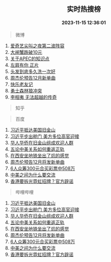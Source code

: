 <div align="center"><h2>实时热搜榜</h2><h4>2023-11-15 12:36:01</h4></div>

> 微博  

1. [爱奇艺尖叫之夜第二波阵容](https://s.weibo.com/weibo?q=%23%E7%88%B1%E5%A5%87%E8%89%BA%E5%B0%96%E5%8F%AB%E4%B9%8B%E5%A4%9C%E7%AC%AC%E4%BA%8C%E6%B3%A2%E9%98%B5%E5%AE%B9%23&t=31&band_rank=1&Refer=top)<br />
2. [大闸蟹跌破10元](https://s.weibo.com/weibo?q=%23%E5%A4%A7%E9%97%B8%E8%9F%B9%E8%B7%8C%E7%A0%B410%E5%85%83%23&t=31&band_rank=2&Refer=top)<br />
3. [关于APEC的知识点](https://s.weibo.com/weibo?q=%23%E5%85%B3%E4%BA%8EAPEC%E7%9A%84%E7%9F%A5%E8%AF%86%E7%82%B9%23&t=31&band_rank=3&Refer=top)<br />
4. [左肩有你 正片](https://s.weibo.com/weibo?q=%E5%B7%A6%E8%82%A9%E6%9C%89%E4%BD%A0%20%E6%AD%A3%E7%89%87&t=31&band_rank=4&Refer=top)<br />
5. [头发到底多久洗一次好](https://s.weibo.com/weibo?q=%23%E5%A4%B4%E5%8F%91%E5%88%B0%E5%BA%95%E5%A4%9A%E4%B9%85%E6%B4%97%E4%B8%80%E6%AC%A1%E5%A5%BD%23&t=31&band_rank=5&Refer=top)<br />
6. [周杰伦预告12月新单曲](https://s.weibo.com/weibo?q=%23%E5%91%A8%E6%9D%B0%E4%BC%A6%E9%A2%84%E5%91%8A12%E6%9C%88%E6%96%B0%E5%8D%95%E6%9B%B2%23&t=31&band_rank=6&Refer=top)<br />
7. [快乐老友记](https://s.weibo.com/weibo?q=%E5%BF%AB%E4%B9%90%E8%80%81%E5%8F%8B%E8%AE%B0&t=31&band_rank=7&Refer=top)<br />
8. [勇士森林狼冲突](https://s.weibo.com/weibo?q=%23%E5%8B%87%E5%A3%AB%E6%A3%AE%E6%9E%97%E7%8B%BC%E5%86%B2%E7%AA%81%23&t=31&band_rank=8&Refer=top)<br />
9. [李相夷 无法超越的传奇](https://s.weibo.com/weibo?q=%E6%9D%8E%E7%9B%B8%E5%A4%B7%20%E6%97%A0%E6%B3%95%E8%B6%85%E8%B6%8A%E7%9A%84%E4%BC%A0%E5%A5%87&t=31&band_rank=9&Refer=top)<br />

> 知乎  


> 百度  

1. [习近平抵达美国旧金山](https://www.baidu.com/s?wd=%E4%B9%A0%E8%BF%91%E5%B9%B3%E6%8A%B5%E8%BE%BE%E7%BE%8E%E5%9B%BD%E6%97%A7%E9%87%91%E5%B1%B1&sa=fyb_news&rsv_dl=fyb_news)<br />
2. [习近平步出舱门 美方多位高官迎接](https://www.baidu.com/s?wd=%E4%B9%A0%E8%BF%91%E5%B9%B3%E6%AD%A5%E5%87%BA%E8%88%B1%E9%97%A8+%E7%BE%8E%E6%96%B9%E5%A4%9A%E4%BD%8D%E9%AB%98%E5%AE%98%E8%BF%8E%E6%8E%A5&sa=fyb_news&rsv_dl=fyb_news)<br />
3. [华人华侨在旧金山组成欢迎人群](https://www.baidu.com/s?wd=%E5%8D%8E%E4%BA%BA%E5%8D%8E%E4%BE%A8%E5%9C%A8%E6%97%A7%E9%87%91%E5%B1%B1%E7%BB%84%E6%88%90%E6%AC%A2%E8%BF%8E%E4%BA%BA%E7%BE%A4&sa=fyb_news&rsv_dl=fyb_news)<br />
4. [五论中美关系如何重返正轨](https://www.baidu.com/s?wd=%E4%BA%94%E8%AE%BA%E4%B8%AD%E7%BE%8E%E5%85%B3%E7%B3%BB%E5%A6%82%E4%BD%95%E9%87%8D%E8%BF%94%E6%AD%A3%E8%BD%A8&sa=fyb_news&rsv_dl=fyb_news)<br />
5. [在西安坐地铁坐出了炕的感觉](https://www.baidu.com/s?wd=%E5%9C%A8%E8%A5%BF%E5%AE%89%E5%9D%90%E5%9C%B0%E9%93%81%E5%9D%90%E5%87%BA%E4%BA%86%E7%82%95%E7%9A%84%E6%84%9F%E8%A7%89&sa=fyb_news&rsv_dl=fyb_news)<br />
6. [周杰伦预告12月将发新单曲](https://www.baidu.com/s?wd=%E5%91%A8%E6%9D%B0%E4%BC%A6%E9%A2%84%E5%91%8A12%E6%9C%88%E5%B0%86%E5%8F%91%E6%96%B0%E5%8D%95%E6%9B%B2&sa=fyb_news&rsv_dl=fyb_news)<br />
7. [6人众筹300元合买彩票中508万](https://www.baidu.com/s?wd=6%E4%BA%BA%E4%BC%97%E7%AD%B9300%E5%85%83%E5%90%88%E4%B9%B0%E5%BD%A9%E7%A5%A8%E4%B8%AD508%E4%B8%87&sa=fyb_news&rsv_dl=fyb_news)<br />
8. [中美之间为什么要交流](https://www.baidu.com/s?wd=%E4%B8%AD%E7%BE%8E%E4%B9%8B%E9%97%B4%E4%B8%BA%E4%BB%80%E4%B9%88%E8%A6%81%E4%BA%A4%E6%B5%81&sa=fyb_news&rsv_dl=fyb_news)<br />
9. [香港要拆光霓虹招牌？官方辟谣](https://www.baidu.com/s?wd=%E9%A6%99%E6%B8%AF%E8%A6%81%E6%8B%86%E5%85%89%E9%9C%93%E8%99%B9%E6%8B%9B%E7%89%8C%EF%BC%9F%E5%AE%98%E6%96%B9%E8%BE%9F%E8%B0%A3&sa=fyb_news&rsv_dl=fyb_news)<br />

> 哔哩哔哩  

1. [习近平抵达美国旧金山](https://www.baidu.com/s?wd=%E4%B9%A0%E8%BF%91%E5%B9%B3%E6%8A%B5%E8%BE%BE%E7%BE%8E%E5%9B%BD%E6%97%A7%E9%87%91%E5%B1%B1&sa=fyb_news&rsv_dl=fyb_news)<br />
2. [习近平步出舱门 美方多位高官迎接](https://www.baidu.com/s?wd=%E4%B9%A0%E8%BF%91%E5%B9%B3%E6%AD%A5%E5%87%BA%E8%88%B1%E9%97%A8+%E7%BE%8E%E6%96%B9%E5%A4%9A%E4%BD%8D%E9%AB%98%E5%AE%98%E8%BF%8E%E6%8E%A5&sa=fyb_news&rsv_dl=fyb_news)<br />
3. [华人华侨在旧金山组成欢迎人群](https://www.baidu.com/s?wd=%E5%8D%8E%E4%BA%BA%E5%8D%8E%E4%BE%A8%E5%9C%A8%E6%97%A7%E9%87%91%E5%B1%B1%E7%BB%84%E6%88%90%E6%AC%A2%E8%BF%8E%E4%BA%BA%E7%BE%A4&sa=fyb_news&rsv_dl=fyb_news)<br />
4. [五论中美关系如何重返正轨](https://www.baidu.com/s?wd=%E4%BA%94%E8%AE%BA%E4%B8%AD%E7%BE%8E%E5%85%B3%E7%B3%BB%E5%A6%82%E4%BD%95%E9%87%8D%E8%BF%94%E6%AD%A3%E8%BD%A8&sa=fyb_news&rsv_dl=fyb_news)<br />
5. [在西安坐地铁坐出了炕的感觉](https://www.baidu.com/s?wd=%E5%9C%A8%E8%A5%BF%E5%AE%89%E5%9D%90%E5%9C%B0%E9%93%81%E5%9D%90%E5%87%BA%E4%BA%86%E7%82%95%E7%9A%84%E6%84%9F%E8%A7%89&sa=fyb_news&rsv_dl=fyb_news)<br />
6. [周杰伦预告12月将发新单曲](https://www.baidu.com/s?wd=%E5%91%A8%E6%9D%B0%E4%BC%A6%E9%A2%84%E5%91%8A12%E6%9C%88%E5%B0%86%E5%8F%91%E6%96%B0%E5%8D%95%E6%9B%B2&sa=fyb_news&rsv_dl=fyb_news)<br />
7. [6人众筹300元合买彩票中508万](https://www.baidu.com/s?wd=6%E4%BA%BA%E4%BC%97%E7%AD%B9300%E5%85%83%E5%90%88%E4%B9%B0%E5%BD%A9%E7%A5%A8%E4%B8%AD508%E4%B8%87&sa=fyb_news&rsv_dl=fyb_news)<br />
8. [中美之间为什么要交流](https://www.baidu.com/s?wd=%E4%B8%AD%E7%BE%8E%E4%B9%8B%E9%97%B4%E4%B8%BA%E4%BB%80%E4%B9%88%E8%A6%81%E4%BA%A4%E6%B5%81&sa=fyb_news&rsv_dl=fyb_news)<br />
9. [香港要拆光霓虹招牌？官方辟谣](https://www.baidu.com/s?wd=%E9%A6%99%E6%B8%AF%E8%A6%81%E6%8B%86%E5%85%89%E9%9C%93%E8%99%B9%E6%8B%9B%E7%89%8C%EF%BC%9F%E5%AE%98%E6%96%B9%E8%BE%9F%E8%B0%A3&sa=fyb_news&rsv_dl=fyb_news)<br />
